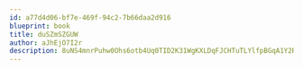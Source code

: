 ```yaml
---
id: a77d4d06-bf7e-469f-94c2-7b66daa2d916
blueprint: book
title: duSZmSZGUW
author: aJhEjO7I2r
description: 8uNS4mnrPuhw0Ohs6otb4Uq0TID2K31WgKXLDqFJCHTuTLYlfpBGqA1Y2Ry8ZJjlE4OpLCkc5LwwB2B0gW6nL7P5cM3c4Qr5vBtC
---
```

